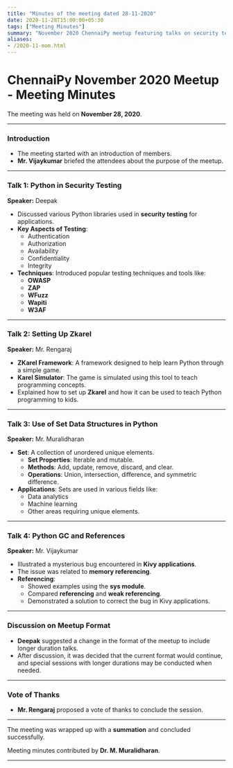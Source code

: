 ```yaml
---
title: "Minutes of the meeting dated 28-11-2020"
date: 2020-11-28T15:00:00+05:30
tags: ["Meeting Minutes"]
summary: "November 2020 ChennaiPy meetup featuring talks on security testing, Zkarel setup, sets, and Python GC."
aliases:
- /2020-11-mom.html
---
```


# ChennaiPy November 2020 Meetup - Meeting Minutes

The meeting was held on **November 28, 2020**.

---

### Introduction

- The meeting started with an introduction of members.
- **Mr. Vijaykumar** briefed the attendees about the purpose of the meetup.

---

### Talk 1: Python in Security Testing
**Speaker:** Deepak

- Discussed various Python libraries used in **security testing** for applications.
- **Key Aspects of Testing**:
  - Authentication
  - Authorization
  - Availability
  - Confidentiality
  - Integrity
- **Techniques**: Introduced popular testing techniques and tools like:
  - **OWASP**
  - **ZAP**
  - **WFuzz**
  - **Wapiti**
  - **W3AF**

---

### Talk 2: Setting Up Zkarel
**Speaker:** Mr. Rengaraj

- **ZKarel Framework**: A framework designed to help learn Python through a simple game.
- **Karel Simulator**: The game is simulated using this tool to teach programming concepts.
- Explained how to set up **Zkarel** and how it can be used to teach Python programming to kids.

---

### Talk 3: Use of Set Data Structures in Python
**Speaker:** Mr. Muralidharan

- **Set**: A collection of unordered unique elements.
  - **Set Properties**: Iterable and mutable.
  - **Methods**: Add, update, remove, discard, and clear.
  - **Operations**: Union, intersection, difference, and symmetric difference.
- **Applications**: Sets are used in various fields like:
  - Data analytics
  - Machine learning
  - Other areas requiring unique elements.

---

### Talk 4: Python GC and References
**Speaker:** Mr. Vijaykumar

- Illustrated a mysterious bug encountered in **Kivy applications**.
- The issue was related to **memory referencing**.
- **Referencing**:
  - Showed examples using the **sys module**.
  - Compared **referencing** and **weak referencing**.
  - Demonstrated a solution to correct the bug in Kivy applications.

---

### Discussion on Meetup Format

- **Deepak** suggested a change in the format of the meetup to include longer duration talks.
- After discussion, it was decided that the current format would continue, and special sessions with longer durations may be conducted when needed.

---

### Vote of Thanks

- **Mr. Rengaraj** proposed a vote of thanks to conclude the session.

---

The meeting was wrapped up with a **summation** and concluded successfully.

Meeting minutes contributed by **Dr. M. Muralidharan**.

---
